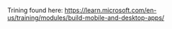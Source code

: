 Trining found here: https://learn.microsoft.com/en-us/training/modules/build-mobile-and-desktop-apps/